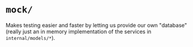 # `mock/`
Makes testing easier and faster by letting us provide our own "database" (really just an in memory implementation of the services in `internal/models/*`).

